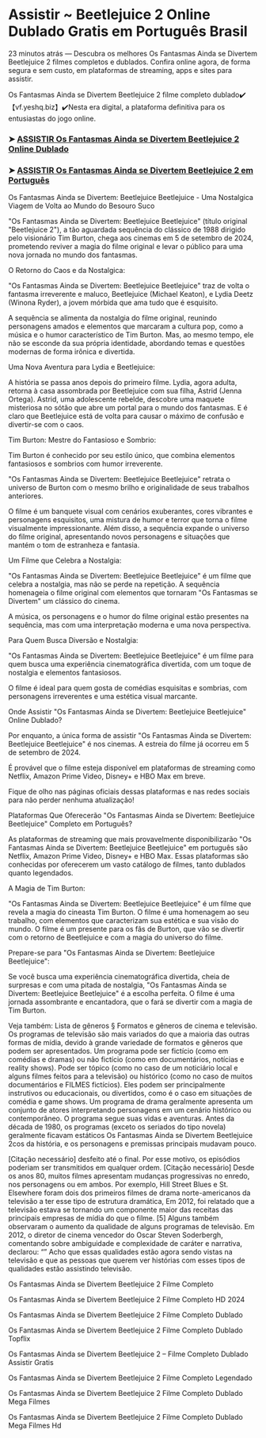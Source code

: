 # Assistir ~ Beetlejuice 2 Online Dublado Gratis em Português Brasil

23 minutos atrás — Descubra os melhores Os Fantasmas Ainda se Divertem Beetlejuice 2 filmes completos e dublados. Confira online agora, de forma segura e sem custo, em plataformas de streaming, apps e sites para assistir.

Os Fantasmas Ainda se Divertem Beetlejuice 2 filme completo dublado✔️【vf.yeshq.biz】✔️Nesta era digital, a plataforma definitiva para os entusiastas do jogo online.


### ➤ [ASSISTIR Os Fantasmas Ainda se Divertem Beetlejuice 2 Online Dublado](https://vf.yeshq.biz/pt/movie/917496)

### ➤ [ASSISTIR Os Fantasmas Ainda se Divertem Beetlejuice 2 em Português](https://vf.yeshq.biz/pt/movie/917496)

Os Fantasmas Ainda se Divertem: Beetlejuice Beetlejuice - Uma Nostalgica Viagem de Volta ao Mundo do Besouro Suco

"Os Fantasmas Ainda se Divertem: Beetlejuice Beetlejuice" (título original "Beetlejuice 2"), a tão aguardada sequência do clássico de 1988 dirigido pelo visionário Tim Burton, chega aos cinemas em 5 de setembro de 2024, prometendo reviver a magia do filme original e levar o público para uma nova jornada no mundo dos fantasmas.

O Retorno do Caos e da Nostalgica:

"Os Fantasmas Ainda se Divertem: Beetlejuice Beetlejuice" traz de volta o fantasma irreverente e maluco, Beetlejuice (Michael Keaton), e Lydia Deetz (Winona Ryder), a jovem mórbida que ama tudo que é esquisito.

A sequência se alimenta da nostalgia do filme original, reunindo personagens amados e elementos que marcaram a cultura pop, como a música e o humor característico de Tim Burton. Mas, ao mesmo tempo, ele não se esconde da sua própria identidade, abordando temas e questões modernas de forma irônica e divertida.

Uma Nova Aventura para Lydia e Beetlejuice:

A história se passa anos depois do primeiro filme. Lydia, agora adulta, retorna à casa assombrada por Beetlejuice com sua filha, Astrid (Jenna Ortega). Astrid, uma adolescente rebelde, descobre uma maquete misteriosa no sótão que abre um portal para o mundo dos fantasmas. E é claro que Beetlejuice está de volta para causar o máximo de confusão e divertir-se com o caos.

Tim Burton: Mestre do Fantasioso e Sombrio:

Tim Burton é conhecido por seu estilo único, que combina elementos fantasiosos e sombrios com humor irreverente.

"Os Fantasmas Ainda se Divertem: Beetlejuice Beetlejuice" retrata o universo de Burton com o mesmo brilho e originalidade de seus trabalhos anteriores.

O filme é um banquete visual com cenários exuberantes, cores vibrantes e personagens esquisitos, uma mistura de humor e terror que torna o filme visualmente impressionante. Além disso, a sequência expande o universo do filme original, apresentando novos personagens e situações que mantém o tom de estranheza e fantasia.

Um Filme que Celebra a Nostalgia:

"Os Fantasmas Ainda se Divertem: Beetlejuice Beetlejuice" é um filme que celebra a nostalgia, mas não se perde na repetição. A sequência homenageia o filme original com elementos que tornaram "Os Fantasmas se Divertem" um clássico do cinema.

A música, os personagens e o humor do filme original estão presentes na sequência, mas com uma interpretação moderna e uma nova perspectiva.

Para Quem Busca Diversão e Nostalgia:

"Os Fantasmas Ainda se Divertem: Beetlejuice Beetlejuice" é um filme para quem busca uma experiência cinematográfica divertida, com um toque de nostalgia e elementos fantasiosos.

O filme é ideal para quem gosta de comédias esquisitas e sombrias, com personagens irreverentes e uma estética visual marcante.

Onde Assistir "Os Fantasmas Ainda se Divertem: Beetlejuice Beetlejuice" Online Dublado?

Por enquanto, a única forma de assistir "Os Fantasmas Ainda se Divertem: Beetlejuice Beetlejuice" é nos cinemas. A estreia do filme já ocorreu em 5 de setembro de 2024.

É provável que o filme esteja disponível em plataformas de streaming como Netflix, Amazon Prime Video, Disney+ e HBO Max em breve.

Fique de olho nas páginas oficiais dessas plataformas e nas redes sociais para não perder nenhuma atualização!

Plataformas Que Oferecerão "Os Fantasmas Ainda se Divertem: Beetlejuice Beetlejuice" Completo em Português?

As plataformas de streaming que mais provavelmente disponibilizarão "Os Fantasmas Ainda se Divertem: Beetlejuice Beetlejuice" em português são Netflix, Amazon Prime Video, Disney+ e HBO Max. Essas plataformas são conhecidas por oferecerem um vasto catálogo de filmes, tanto dublados quanto legendados.

A Magia de Tim Burton:

"Os Fantasmas Ainda se Divertem: Beetlejuice Beetlejuice" é um filme que revela a magia do cineasta Tim Burton. O filme é uma homenagem ao seu trabalho, com elementos que caracterizam sua estética e sua visão do mundo. O filme é um presente para os fãs de Burton, que vão se divertir com o retorno de Beetlejuice e com a magia do universo do filme.

Prepare-se para "Os Fantasmas Ainda se Divertem: Beetlejuice Beetlejuice":

Se você busca uma experiência cinematográfica divertida, cheia de surpresas e com uma pitada de nostalgia, "Os Fantasmas Ainda se Divertem: Beetlejuice Beetlejuice" é a escolha perfeita. O filme é uma jornada assombrante e encantadora, que o fará se divertir com a magia de Tim Burton.



Veja também: Lista de gêneros § Formatos e gêneros de cinema e televisão. Os programas de televisão são mais variados do que a maioria das outras formas de mídia, devido à grande variedade de formatos e gêneros que podem ser apresentados. Um programa pode ser fictício (como em comédias e dramas) ou não fictício (como em documentários, notícias e reality shows). Pode ser tópico (como no caso de um noticiário local e alguns filmes feitos para a televisão) ou histórico (como no caso de muitos documentários e FILMES fictícios). Eles podem ser principalmente instrutivos ou educacionais, ou divertidos, como é o caso em situações de comédia e game shows. Um programa de drama geralmente apresenta um conjunto de atores interpretando personagens em um cenário histórico ou contemporâneo. O programa segue suas vidas e aventuras. Antes da década de 1980, os programas (exceto os seriados do tipo novela) geralmente ficavam estáticos Os Fantasmas Ainda se Divertem Beetlejuice 2cos da história, e os personagens e premissas principais mudavam pouco.

[Citação necessário] desfeito até o final. Por esse motivo, os episódios poderiam ser transmitidos em qualquer ordem. [Citação necessário] Desde os anos 80, muitos filmes apresentam mudanças progressivas no enredo, nos personagens ou em ambos. Por exemplo, Hill Street Blues e St. Elsewhere foram dois dos primeiros filmes de drama norte-americanos da televisão a ter esse tipo de estrutura dramática, Em 2012, foi relatado que a televisão estava se tornando um componente maior das receitas das principais empresas de mídia do que o filme. [5] Alguns também observaram o aumento da qualidade de alguns programas de televisão. Em 2012, o diretor de cinema vencedor do Oscar Steven Soderbergh, comentando sobre ambiguidade e complexidade de caráter e narrativa, declarou: “” Acho que essas qualidades estão agora sendo vistas na televisão e que as pessoas que querem ver histórias com esses tipos de qualidades estão assistindo televisão.

Os Fantasmas Ainda se Divertem Beetlejuice 2 Filme Completo

Os Fantasmas Ainda se Divertem Beetlejuice 2 Filme Completo HD 2024

Os Fantasmas Ainda se Divertem Beetlejuice 2 Filme Completo Dublado

Os Fantasmas Ainda se Divertem Beetlejuice 2 Filme Completo Dublado Topflix

Os Fantasmas Ainda se Divertem Beetlejuice 2 – Filme Completo Dublado Assistir Gratis

Os Fantasmas Ainda se Divertem Beetlejuice 2 Filme Completo Legendado

Os Fantasmas Ainda se Divertem Beetlejuice 2 Filme Completo Dublado Mega Filmes

Os Fantasmas Ainda se Divertem Beetlejuice 2 Filme Completo Dublado Mega Filmes Hd

